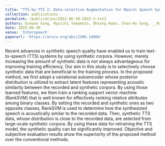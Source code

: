 ```yaml
---
title: "TTS-by-TTS 2: Data-selective Augmentation for Neural Speech Synthesis using Ranking Support Vector Machine with Variational Autoencoder"
collection: publications
permalink: /publication/2022-06-30-2022-3-txt2
authors: Eunwoo Song, Ryuichi Yamamoto, Ohsung Kwon, Chan-Ho Song, __Min-Jae Hwang__, Suhyeon Oh, Hyun-Wook Yoon, Jin-Seob Kim, Jae-Min Kim
date: 2022-06-30
venue: 'Interspeech'
paperurl: 'https://arxiv.org/abs/2206.14984'
---
```

Recent advances in synthetic speech quality have enabled us to train text-to-speech (TTS) systems by using synthetic corpora. However, merely increasing the amount of synthetic data is not always advantageous for improving training efficiency. Our aim in this study is to selectively choose synthetic data that are beneficial to the training process. In the proposed method, we first adopt a variational autoencoder whose posterior distribution is utilized to extract latent features representing acoustic similarity between the recorded and synthetic corpora. By using those learned features, we then train a ranking support vector machine (RankSVM) that is well known for effectively ranking relative attributes among binary classes. By setting the recorded and synthetic ones as two opposite classes, RankSVM is used to determine how the synthesized speech is acoustically similar to the recorded data. Then, synthetic TTS data, whose distribution is close to the recorded data, are selected from large-scale synthetic corpora. By using these data for retraining the TTS model, the synthetic quality can be significantly improved. Objective and subjective evaluation results show the superiority of the proposed method over the conventional methods.
